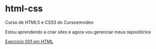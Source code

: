 # html-css
 Curso de HTML5 e CSS3 do Cursoemvideo

Estou aprendendo a criar sites e agora vou gerenciar meus repositórios

<a href="https://gabrielbarrosc.github.io/html-css/exercicios/ex001/index.html"> Exercício 001 em HTML </a>